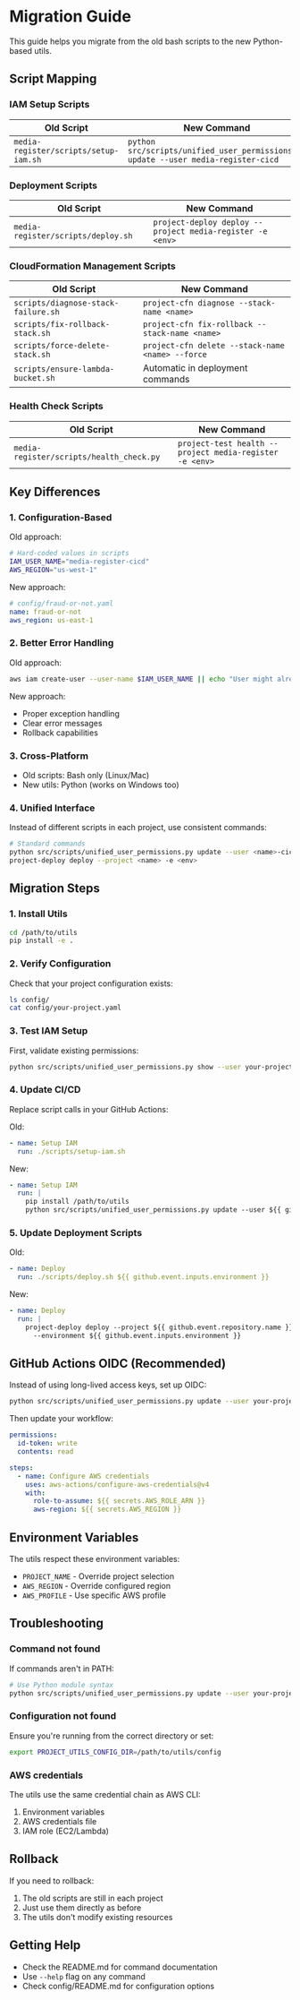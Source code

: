 # Migration Guide

This guide helps you migrate from the old bash scripts to the new Python-based utils.

## Script Mapping

### IAM Setup Scripts

| Old Script                                  | New Command                                                                        |
| ------------------------------------------- | ---------------------------------------------------------------------------------- |
| `media-register/scripts/setup-iam.sh`       | `python src/scripts/unified_user_permissions.py update --user media-register-cicd` |

### Deployment Scripts

| Old Script                                | New Command                                               |
| ----------------------------------------- | --------------------------------------------------------- |
| `media-register/scripts/deploy.sh`        | `project-deploy deploy --project media-register -e <env>` |

### CloudFormation Management Scripts

| Old Script                                       | New Command                                      |
| ------------------------------------------------ | ------------------------------------------------ |
| `scripts/diagnose-stack-failure.sh`              | `project-cfn diagnose --stack-name <name>`       |
| `scripts/fix-rollback-stack.sh`                  | `project-cfn fix-rollback --stack-name <name>`   |
| `scripts/force-delete-stack.sh`                  | `project-cfn delete --stack-name <name> --force` |
| `scripts/ensure-lambda-bucket.sh`                | Automatic in deployment commands                 |

### Health Check Scripts

| Old Script                               | New Command                                             |
| ---------------------------------------- | ------------------------------------------------------- |
| `media-register/scripts/health_check.py` | `project-test health --project media-register -e <env>` |

## Key Differences

### 1. Configuration-Based

Old approach:

```bash
# Hard-coded values in scripts
IAM_USER_NAME="media-register-cicd"
AWS_REGION="us-west-1"
```

New approach:

```yaml
# config/fraud-or-not.yaml
name: fraud-or-not
aws_region: us-east-1
```

### 2. Better Error Handling

Old approach:

```bash
aws iam create-user --user-name $IAM_USER_NAME || echo "User might already exist"
```

New approach:

- Proper exception handling
- Clear error messages
- Rollback capabilities

### 3. Cross-Platform

- Old scripts: Bash only (Linux/Mac)
- New utils: Python (works on Windows too)

### 4. Unified Interface

Instead of different scripts in each project, use consistent commands:

```bash
# Standard commands
python src/scripts/unified_user_permissions.py update --user <name>-cicd
project-deploy deploy --project <name> -e <env>
```

## Migration Steps

### 1. Install Utils

```bash
cd /path/to/utils
pip install -e .
```

### 2. Verify Configuration

Check that your project configuration exists:

```bash
ls config/
cat config/your-project.yaml
```

### 3. Test IAM Setup

First, validate existing permissions:

```bash
python src/scripts/unified_user_permissions.py show --user your-project-cicd
```

### 4. Update CI/CD

Replace script calls in your GitHub Actions:

Old:

```yaml
- name: Setup IAM
  run: ./scripts/setup-iam.sh
```

New:

```yaml
- name: Setup IAM
  run: |
    pip install /path/to/utils
    python src/scripts/unified_user_permissions.py update --user ${{ github.event.repository.name }}-cicd
```

### 5. Update Deployment Scripts

Old:

```yaml
- name: Deploy
  run: ./scripts/deploy.sh ${{ github.event.inputs.environment }}
```

New:

```yaml
- name: Deploy
  run: |
    project-deploy deploy --project ${{ github.event.repository.name }} \
      --environment ${{ github.event.inputs.environment }}
```

## GitHub Actions OIDC (Recommended)

Instead of using long-lived access keys, set up OIDC:

```bash
python src/scripts/unified_user_permissions.py update --user your-project-cicd
```

Then update your workflow:

```yaml
permissions:
  id-token: write
  contents: read

steps:
  - name: Configure AWS credentials
    uses: aws-actions/configure-aws-credentials@v4
    with:
      role-to-assume: ${{ secrets.AWS_ROLE_ARN }}
      aws-region: ${{ secrets.AWS_REGION }}
```

## Environment Variables

The utils respect these environment variables:

- `PROJECT_NAME` - Override project selection
- `AWS_REGION` - Override configured region
- `AWS_PROFILE` - Use specific AWS profile

## Troubleshooting

### Command not found

If commands aren't in PATH:

```bash
# Use Python module syntax
python src/scripts/unified_user_permissions.py update --user your-project-cicd
```

### Configuration not found

Ensure you're running from the correct directory or set:

```bash
export PROJECT_UTILS_CONFIG_DIR=/path/to/utils/config
```

### AWS credentials

The utils use the same credential chain as AWS CLI:

1. Environment variables
2. AWS credentials file
3. IAM role (EC2/Lambda)

## Rollback

If you need to rollback:

1. The old scripts are still in each project
2. Just use them directly as before
3. The utils don't modify existing resources

## Getting Help

- Check the README.md for command documentation
- Use `--help` flag on any command
- Check config/README.md for configuration options
